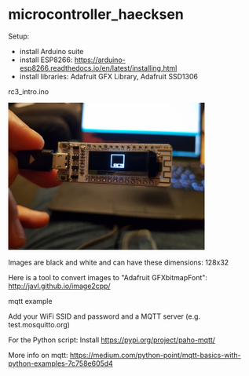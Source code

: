 # microcontroller_haecksen

Setup:
- install Arduino suite
- install ESP8266:
https://arduino-esp8266.readthedocs.io/en/latest/installing.html
- install libraries:
Adafruit GFX Library, Adafruit SSD1306


rc3_intro.ino

<img src="rc3.jpg" width=400/>

Images are black and white and can have these dimensions: 128x32 

Here is a tool to convert images to "Adafruit GFXbitmapFont":<br>
http://javl.github.io/image2cpp/


mqtt example

Add your WiFi SSID and password and a MQTT server (e.g. test.mosquitto.org)

For the Python script:
Install https://pypi.org/project/paho-mqtt/

More info on mqtt: 
https://medium.com/python-point/mqtt-basics-with-python-examples-7c758e605d4
